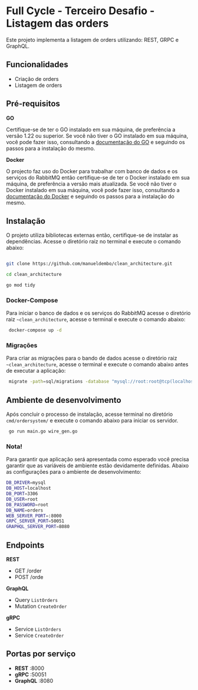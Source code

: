 # Full Cycle - Terceiro Desafio - Listagem das orders

Este projeto implementa a listagem de orders utilizando: REST, GRPC e GraphQL.

## Funcionalidades

- Criação de orders
- Listagem de orders

## Pré-requisitos

**GO**

Certifique-se de ter o GO instalado em sua máquina, de preferência a versão 1.22 ou superior. Se você não tiver o GO instalado em sua máquina, você pode fazer isso, consultando a [documentação do GO](https://go.dev/doc/install) e seguindo os passos para a instalação do mesmo.


**Docker**

O projecto faz uso do Docker para trabalhar com banco de dados e os serviços do RabbitMQ então certifique-se de ter o Docker instalado em sua máquina, de preferência a versão mais atualizada. Se você não tiver o Docker instalado em sua máquina, você pode fazer isso, consultando a [documentação do Docker](https://docs.docker.com/desktop/) e seguindo os passos para a instalação do mesmo.

## Instalação

O projeto utiliza bibliotecas externas então, certifique-se de instalar as dependências. Acesse o diretório raiz no terminal e execute o comando abaixo:

```bash

git clone https://github.com/manueldembo/clean_architecture.git

cd clean_architecture

go mod tidy

```

### Docker-Compose

Para iniciar o banco de dados e os serviços do RabbitMQ acesse o diretório raiz `~clean_architecture`, acesse o terminal e execute o comando abaixo:


```bash
 docker-compose up -d
```

### Migrações

Para criar as migrações para o bando de dados acesse o diretório raiz `~clean_architecture`, acesse o terminal e execute o comando abaixo antes de executar a aplicação:


```bash
 migrate -path=sql/migrations -database "mysql://root:root@tcp(localhost:3306)/orders" up
```

## Ambiente de desenvolvimento

Após concluir o processo de instalação, acesse terminal no diretório `cmd/ordersystem/` e execute o comando abaixo para iniciar os servidor.


```bash
 go run main.go wire_gen.go
```

### Nota!

Para garantir que aplicação será apresentada como esperado você precisa garantir que as variáveis de ambiente estão devidamente definidas. Abaixo as configurações para o ambiente de desenvolvimento:

```bash
DB_DRIVER=mysql
DB_HOST=localhost
DB_PORT=3306
DB_USER=root
DB_PASSWORD=root
DB_NAME=orders
WEB_SERVER_PORT=:8000
GRPC_SERVER_PORT=50051
GRAPHQL_SERVER_PORT=8080
```


## Endpoints

**REST**
- GET /order
- POST /orde

**GraphQL**
- Query `ListOrders`
- Mutation `CreateOrder`

**gRPC**
- Service `ListOrders`
- Service `CreateOrder`

## Portas por serviço

- **REST**      :8000
- **gRPC**      :50051
- **GraphQL**   :8080
